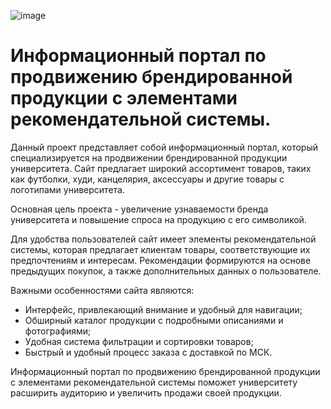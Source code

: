 ![image](https://github.com/ZectOff/IPPBPwERS-project-MUIV/assets/96170316/2e5b1009-899b-40d8-8d1f-e6596f13ad1b)
# Информационный портал по продвижению брендированной продукции с элементами рекомендательной системы.
Данный проект представляет собой информационный портал, который специализируется на продвижении брендированной продукции университета. Сайт предлагает широкий ассортимент товаров, таких как футболки, худи, канцелярия, аксессуары и другие товары с логотипами университета.

Основная цель проекта - увеличение узнаваемости бренда университета и повышение спроса на продукцию с его символикой.

Для удобства пользователей сайт имеет элементы рекомендательной системы, которая предлагает клиентам товары, соответствующие их предпочтениям и интересам. Рекомендации формируются на основе предыдущих покупок, а также дополнительных данных о пользователе.

Важными особенностями сайта являются:
- Интерфейс, привлекающий внимание и удобный для навигации;
- Обширный каталог продукции с подробными описаниями и фотографиями;
- Удобная система фильтрации и сортировки товаров;
- Быстрый и удобный процесс заказа с доставкой по МСК.


Информационный портал по продвижению брендированной продукции с элементами рекомендательной системы поможет университету расширить аудиторию и увеличить продажи своей продукции.
